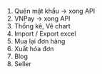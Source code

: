 1. Quên mật khẩu -> xong API
2. VNPay -> xong API
3. Thống kê, Vẽ chart
4. Import / Export excel
5. Mua lại đơn hàng
6. Xuất hóa đơn
7. Blog
8. Seller
